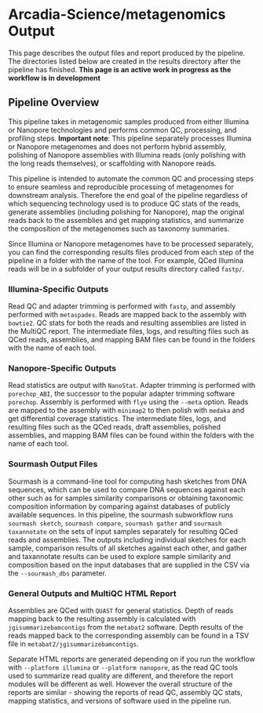 # Arcadia-Science/metagenomics Output

This page describes the output files and report produced by the pipeline. The directories listed below are created in the results directory after the pipeline has finished.
**This page is an active work in progress as the workflow is in development**

## Pipeline Overview

This pipeline takes in metagenomic samples produced from either Illumina or Nanopore technologies and performs common QC, processing, and profiling steps. **Important note**: This pipeline separately processes Illumina or Nanopore metagenomes and does not perform hybrid assembly, polishing of Nanopore assemblies with Illumina reads (only polishing with the long reads themselves), or scaffolding with Nanopore reads.

This pipeline is intended to automate the common QC and processing steps to ensure seamless and reproducible processing of metagenomes for downstream analysis. Therefore the end goal of the pipeline regardless of which sequencing technology used is to produce QC stats of the reads, generate assemblies (including polishing for Nanopore), map the original reads back to the assemblies and get mapping statistics, and summarize the composition of the metagenomes such as taxonomy summaries.

Since Illumina or Nanopore metagenomes have to be processed separately, you can find the corresponding results files produced from each step of the pipeline in a folder with the name of the tool. For example, QCed Illumina reads will be in a subfolder of your output results directory called `fastp/`.

### Illumina-Specific Outputs

Read QC and adapter trimming is performed with `fastp`, and assembly performed with `metaspades`. Reads are mapped back to the assembly with `bowtie2`. QC stats for both the reads and resulting assemblies are listed in the MultiQC report. The intermediate files, logs, and resulting files such as QCed reads, assemblies, and mapping BAM files can be found in the folders with the name of each tool.

### Nanopore-Specific Outputs

Read statistics are output with `NanoStat`. Adapter trimming is performed with `porechop_ABI`, the successor to the popular adapter trimming software `porechop`. Assembly is performed with `flye` using the `--meta` option. Reads are mapped to the assembly with `minimap2` to then polish with `medaka` and get differential coverage statistics. The intermediate files, logs, and resulting files such as the QCed reads, draft assemblies, polished assemblies, and mapping BAM files can be found within the folders with the name of each tool.

### Sourmash Output Files

Sourmash is a command-line tool for computing hash sketches from DNA sequences, which can be used to compare DNA sequences against each other such as for samples similarity comparisons or obtaining taxonomic composition information by comparing against databases of publicly available sequences. In this pipeline, the sourmash subworkflow runs `sourmash sketch`, `sourmash compare`, `sourmash gather` and `sourmash taxannotate` on the sets of input samples separately for resulting QCed reads and assemblies. The outputs including individual sketches for each sample, comparison results of all sketches against each other, and gather and taxannotate results can be used to explore sample similarity and composition based on the input databases that are supplied in the CSV via the `--sourmash_dbs` parameter.

### General Outputs and MultiQC HTML Report

Assemblies are QCed with `QUAST` for general statistics. Depth of reads mapping back to the resulting assembly is calculated with `jgisummarizebamcontigs` from the `metabat2` software. Depth results of the reads mapped back to the corresponding assembly can be found in a TSV file in `metabat2/jgisummarizebamcontigs`.

Separate HTML reports are generated depending on if you run the workflow with `--platform illumina` or `--platform nanopore`, as the read QC tools used to summarize read quality are different, and therefore the report modules will be different as well. However the overall structure of the reports are similar - showing the reports of read QC, assembly QC stats, mapping statistics, and versions of software used in the pipeline run.
